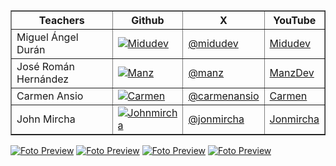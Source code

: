 <table border="1">
  <thead>
    <tr>
      <th>Teachers</th>
      <th>Github</th>
      <th>X</th>
      <th>YouTube</th>
    </tr>
  </thead>
  <tbody>
    <tr>
      <td>Miguel Ángel Durán</td>
      <td>
        <a href="https://github.com/midudev">
          <img src="teachers/midu.avif" alt="Midudev" style="max-width: 100px; height: auto;">
        </a>
      </td>
      <td><a href="https://x.com/midudev">@midudev</a></td>
      <td><a href="https://www.youtube.com/@midudev">Midudev</a></td>
    </tr>
    <tr>
      <td>José Román Hernández</td>
      <td>
        <a href="https://github.com/manzdev">
          <img src="teachers/manz.avif" alt="Manz" style="max-width: 100px; height: auto;">
        </a>
      </td>
      <td><a href="https://x.com/Manz">@manz</a></td>
      <td><a href="https://www.youtube.com/@ManzDev">ManzDev</a></td>
    </tr>
    <tr>
      <td>Carmen Ansio</td>
      <td>
        <a href="https://github.com/carmenansio">
          <img src="teachers/carmen.avif" alt="Carmen" style="max-width: 100px; height: auto;">
        </a>
      </td>
      <td><a href="https://x.com/carmenansio">@carmenansio</a></td>
      <td><a href="https://www.youtube.com/@CarmenAnsio">Carmen</a></td>
    </tr>
    <tr>
      <td>John Mircha</td>
      <td>
        <a href="https://github.com/jonmircha">
          <img src="teachers/john.avif" alt="Johnmircha" style="max-width: 100px; height: auto;">
        </a>
      </td>
      <td><a href="https://x.com/jonmircha">@jonmircha</a></td>
      <td><a href="https://www.youtube.com/jonmircha">Jonmircha</a></td>
    </tr>
  </tbody>
</table>



[![Foto Preview](fotos/701-800.avif)](https://20essentials.github.io/701-800/)
[![Foto Preview](fotos/601-700.avif)](https://20essentials.github.io/601-700/)
[![Foto Preview](fotos/501-600.avif)](https://20essentials.github.io/501-600/)
[![Foto Preview](fotos/301-400.avif)](https://20essentials.github.io/301-400/)

<!-- [![Foto Preview](fotos/401-500.avif)](https://20essentials.github.io/401-500/) -->
<!-- [![Foto Preview](fotos/201-300.avif)](https://20essentials.github.io/201-300/) -->
<!-- [![Foto Preview](fotos/101-200.avif)](https://20essentials.github.io/101-200/)
[![Foto Preview](fotos/001-100.avif)](https://20essentials.github.io/001-100/) -->
